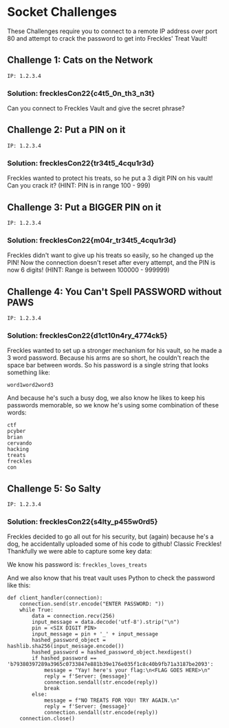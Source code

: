 # Socket Challenges

These Challenges require you to connect to a remote IP address over port 80 and attempt to crack the password to get into Freckles' Treat Vault!

## Challenge 1: Cats on the Network
```IP: 1.2.3.4```
### Solution: frecklesCon22{c4t5_0n_th3_n3t}
Can you connect to Freckles Vault and give the secret phrase?

## Challenge 2: Put a PIN on it
```IP: 1.2.3.4```
### Solution: frecklesCon22{tr34t5_4cqu1r3d}
Freckles wanted to protect his treats, so he put a 3 digit PIN on his vault! Can you crack it? (HINT: PIN is in range 100 - 999)

## Challenge 3: Put a BIGGER PIN on it
```IP: 1.2.3.4```
### Solution: frecklesCon22{m04r_tr34t5_4cqu1r3d}
Freckles didn't want to give up his treats so easily, so he changed up the PIN! Now the connection doesn't reset after every attempt, and the PIN is now 6 digits! (HINT: Range is between 100000 - 999999)

## Challenge 4: You Can't Spell PASSWORD without PAWS
```IP: 1.2.3.4```
### Solution: frecklesCon22{d1ct10n4ry_4774ck5}
Freckles wanted to set up a stronger mechanism for his vault, so he made a 3 word password. Because his arms are so short, he couldn't reach the space bar between words. So his password is a single string that looks something like:

```word1word2word3```

And because he's such a busy dog, we also know he likes to keep his passwords memorable, so we know he's using some combination of these words:
```
ctf
pcyber
brian
cervando
hacking
treats
freckles
con
```

## Challenge 5: So Salty
```IP: 1.2.3.4```
### Solution: frecklesCon22{s4lty_p455w0rd5}
Freckles decided to go all out for his security, but (again) because he's a dog, he accidentally uploaded some of his code to github! Classic Freckles! Thankfully we were able to capture some key data:

We know his password is: ```freckles_loves_treats```

And we also know that his treat vault uses Python to check the password like this:
```
def client_handler(connection):
    connection.send(str.encode("ENTER PASSWORD: "))
    while True:
        data = connection.recv(256)
        input_message = data.decode('utf-8').strip("\n")
        pin = <SIX DIGIT PIN>
        input_message = pin + '_' + input_message
        hashed_password_object = hashlib.sha256(input_message.encode())
        hashed_password = hashed_password_object.hexdigest()
        if hashed_password == 'b79380397289a3965c0733847e881b39e176e035f1c8c40b9fb71a3187be2093':
            message = "Yay! here's your flag:\n<FLAG GOES HERE>\n"
            reply = f'Server: {message}'
            connection.sendall(str.encode(reply))
            break
        else:
            message = f"NO TREATS FOR YOU! TRY AGAIN.\n"
            reply = f'Server: {message}'
            connection.sendall(str.encode(reply))
    connection.close()
```


